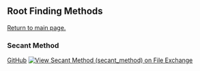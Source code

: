 ## Root Finding Methods

[Return to main page.](https://github.com/tamaskis/tamaskis.github.io/blob/main/index.md)


### Secant Method
[GitHub](https://github.com/tamaskis/secant_method-MATLAB)
[![View Secant Method (secant_method) on File Exchange](https://www.mathworks.com/matlabcentral/images/matlab-file-exchange.svg)](https://www.mathworks.com/matlabcentral/fileexchange/85745-secant-method-secant_method)
